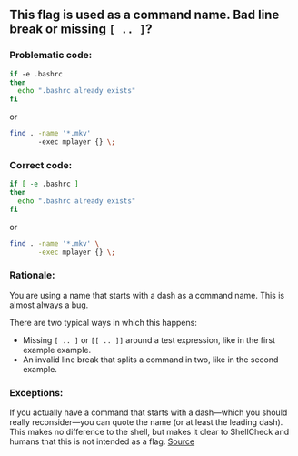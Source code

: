 ## This flag is used as a command name. Bad line break or missing `[ .. ]`?

### Problematic code:

```sh
if -e .bashrc
then
  echo ".bashrc already exists"
fi
```

or

```sh
find . -name '*.mkv'
       -exec mplayer {} \;
```

### Correct code:

```sh
if [ -e .bashrc ]
then
  echo ".bashrc already exists"
fi
```

or

```sh
find . -name '*.mkv' \
       -exec mplayer {} \;
```
### Rationale:

You are using a name that starts with a dash as a command name. This is almost always a bug.

There are two typical ways in which this happens:

* Missing `[ .. ]` or `[[ .. ]]` around a test expression, like in the first example example. 
* An invalid line break that splits a command in two, like in the second example.

### Exceptions:

If you actually have a command that starts with a dash&mdash;which you should really reconsider&mdash;you can quote the name (or at least the leading dash). This makes no difference to the shell, but makes it clear to ShellCheck and humans that this is not intended as a flag.
[Source](https://github.com/koalaman/shellcheck/wiki/SC2215)


